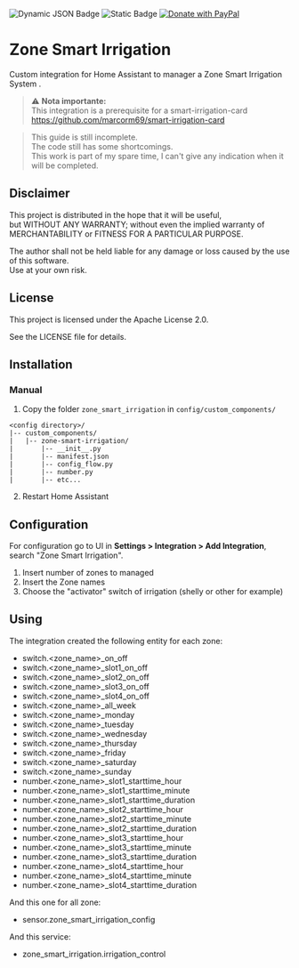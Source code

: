 ![Dynamic JSON Badge](https://img.shields.io/badge/dynamic/json?url=https%3A%2F%2Fraw.githubusercontent.com%2Fmarcorm69%2Fzone-smart-irrigation%2Frefs%2Fheads%2Fmain%2Fmanifest.json&query=%24.version&label=version&style=for-the-badge) ![Static Badge](https://img.shields.io/badge/license-Apache%20License%202.0-green?style=for-the-badge&logo=opensourceinitiative&logoColor=%23ffffff) [![Donate with PayPal](https://img.shields.io/badge/donate-paypal-blue?style=for-the-badge&logo=paypal)](https://www.paypal.com/donate/?business=48MF452S8876J&currency_code=EUR)




# Zone Smart Irrigation

Custom integration for Home Assistant to manager a Zone Smart Irrigation System .

> ⚠️ **Nota importante:**  
> This integration is a prerequisite for a smart-irrigation-card 
> https://github.com/marcorm69/smart-irrigation-card


> This guide is still incomplete.  
> The code still has some shortcomings.  
> This work is part of my spare time, I can't give any indication when it will be completed.  

## Disclaimer

This project is distributed in the hope that it will be useful,  
but WITHOUT ANY WARRANTY; without even the implied warranty of  
MERCHANTABILITY or FITNESS FOR A PARTICULAR PURPOSE.  

The author shall not be held liable for any damage or loss caused by the use of this software.  
Use at your own risk.


## License

This project is licensed under the Apache License 2.0.

See the LICENSE file for details.


## Installation

### Manual

1. Copy the folder `zone_smart_irrigation` in `config/custom_components/`
```
<config directory>/
|-- custom_components/
|   |-- zone-smart-irrigation/
|       |-- __init__.py
|       |-- manifest.json
|       |-- config_flow.py
|       |-- number.py
|       |-- etc...
```
2. Restart Home Assistant


## Configuration

For configuration go to UI in **Settings > Integration > Add Integration**, search "Zone Smart Irrigation".

1. Insert number of zones to managed
2. Insert the Zone names
3. Choose the "activator" switch of irrigation (shelly or other for example)

## Using

The integration created the following entity for each zone:
- switch.<zone_name>_on_off
- switch.<zone_name>_slot1_on_off
- switch.<zone_name>_slot2_on_off
- switch.<zone_name>_slot3_on_off
- switch.<zone_name>_slot4_on_off
- switch.<zone_name>_all_week
- switch.<zone_name>_monday
- switch.<zone_name>_tuesday
- switch.<zone_name>_wednesday
- switch.<zone_name>_thursday
- switch.<zone_name>_friday
- switch.<zone_name>_saturday
- switch.<zone_name>_sunday
- number.<zone_name>_slot1_starttime_hour
- number.<zone_name>_slot1_starttime_minute
- number.<zone_name>_slot1_starttime_duration
- number.<zone_name>_slot2_starttime_hour
- number.<zone_name>_slot2_starttime_minute
- number.<zone_name>_slot2_starttime_duration
- number.<zone_name>_slot3_starttime_hour
- number.<zone_name>_slot3_starttime_minute
- number.<zone_name>_slot3_starttime_duration
- number.<zone_name>_slot4_starttime_hour
- number.<zone_name>_slot4_starttime_minute
- number.<zone_name>_slot4_starttime_duration

And this one for all zone:
- sensor.zone_smart_irrigation_config

And this service:
- zone_smart_irrigation.irrigation_control